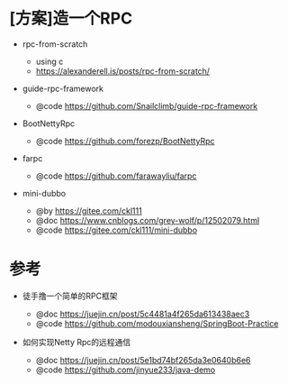 # [方案]造一个RPC

- rpc-from-scratch
  - using c
  - https://alexanderell.is/posts/rpc-from-scratch/

- guide-rpc-framework
  - @code https://github.com/Snailclimb/guide-rpc-framework

- BootNettyRpc
  - @code https://github.com/forezp/BootNettyRpc

- farpc
  - @code https://github.com/farawayliu/farpc

- mini-dubbo
  - @by https://gitee.com/ckl111
  - @doc https://www.cnblogs.com/grey-wolf/p/12502079.html
  - @code https://gitee.com/ckl111/mini-dubbo

# 参考

- 徒手撸一个简单的RPC框架
    - @doc https://juejin.cn/post/5c4481a4f265da613438aec3
    - @code https://github.com/modouxiansheng/SpringBoot-Practice

- 如何实现Netty Rpc的远程通信
  - @doc https://juejin.cn/post/5e1bd74bf265da3e0640b6e6
  - @code https://github.com/jinyue233/java-demo 
